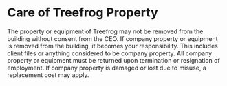 # Care of Treefrog Property

The property or equipment of Treefrog may not be removed from the building without consent from the CEO. If company property or equipment is removed from the building, it becomes your responsibility. This includes client files or anything considered to be company property. All company property or equipment must be returned upon termination or resignation of employment. If company property is damaged or lost due to misuse, a replacement cost may apply.

